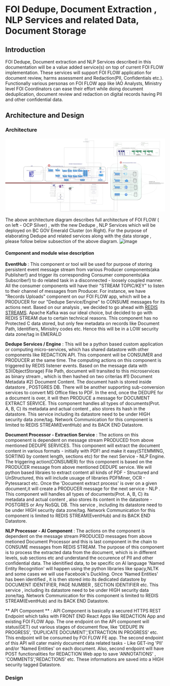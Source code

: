 # FOI Dedupe, Document Extraction ,  NLP Services and related Data, Document Storage

## Introduction
FOI Dedupe, Document extraction and NLP Services described in this documentation will be a value added service(s) on top of current FOI FLOW implementation. These services will support FOI FLOW application for document review, harms assessment and Redaction(PII, Confidentials etc.).  Functionally various personas on FOI FLOW app like IAO Analysts, Ministry level FOI Coordinators can ease their effort while doing document deduplication, document review and redaction on digital records having PII and other confidential data. 

## Architecture and Design
### Architecture
![Here is the Full FOI Flow architecture](./archanddesign/images/Option1_TechArch_Emerald.jpg)

The above architecture diagram describes full architecture of FOI FLOW ( on left - OCP Silver) , with the new Dedupe , NLP Services which will be deployed on BC GOV Emerald Cluster (on Right). For the purpose of elaborating Dedupe and related services along with the data storage , please follow below subsection of the above diagram.
![image](https://user-images.githubusercontent.com/78570775/204931018-582b9630-b2be-44ed-9ef2-56d6625668c1.png)

#### Component and module wise description
**EventHub** : This component or tool will be used for purpose of storing persistent event message stream from various Producer components(aka Publisher!) and trigger its corresponding Consumer components(aka Subscriber!) to do related task in a disconnected - loosely coupled manner. All the consumer components will have their "STREAM TOPIC/KEY" to listen to their channel of messages from Producer. For instance, we have "Records Uploads" component on our FOI FLOW app, which will be a PRODUCER for our "Dedupe Service/Engine" to CONSUME messages for its actions next. Based on our analysis , we decided to go ahead with [REDIS STREAMS](https://redis.io/docs/data-types/streams-tutorial/). Apache Kafka was our ideal choice, but decided to go with REDIS STREAM due to certain technical reasons. This component has no Protected C data stored, but only few metadata on records like Document Path, Identifiers, Minisitry codes etc. Hence this will be in a LOW security data zone/tag in EMERALD 

**Dedupe Services / Engine** : This will be a python based custom application or computing micro-services, which has shared datastore with other components like REDACTION API. This component will be CONSUMER and PRODUCER at the same time. The computing actions on this component is triggered by REDIS listener events. Based on the message data with S3(ObjectStorage) File Path, document will transited to this microservices as binary stream , which is then hashed on two criterias #1) Document Metadata #2) Document Content. The document hash is stored inside datastore , POSTGRES DB. There will be another supporting sub-conversion services to convert MS Office files to PDF. In the end, once the DEDUPE for a document is over, it will then PRODUCE a message for DOCUMENT EXTRACT SERVICE.  This component handles all types of documents(Prot. A, B, C) its metadata and actual content , also stores its hash in the datastore. This service including its datastore need to be under HIGH security data zone/tag. Network Communication for this component is limited to REDIS STREAM(EventHub) and its BACK END Datastore.

**Document Processor - Extraction Service** : The actions on this compoenent is dependent on message stream PRODUCED from above mentioned DEDUPE SERVICES. This  component will extract the document content in various formats - initially with PDF! and make it easy(STEMMING, SORTING by content length, sections etc) for the next Service - NLP Engine. The triggering action(CONSUMER) for this component is based on the PRODUCER message from above mentioned DEDUPE service. We will python based libraies to extract content all kinds of  PDF - Structured and UnStructured, this will include usuage of libraries PDFMiner, OCR - Pytessaract etc. Once the 'Document extract process' is over on a given document,it will create a PRODUCER message for the next service - NLP . This component will handles all types of documents(Prot. A, B, C) its metadata and actual content , also stores its content in the datastore - POSTGRES or Any NoSQL DB. This service , including its datastore need to be under HIGH security data zone/tag. Network Communication for this component is limited to REDIS STREAM(EventHub) and its BACK END Datastore.

**NLP Processor - AI Component** : The actions on the component is dependent on the message stream PRODUCED messages from above metioned Document Processor and this is last component in the chain to CONSUME messages from REDIS STREAM. The purpose of this component is to process the extracted data from the document, which is in different levels, sub sections etc and understand the occurence of PII and other confidential data. The idenitified data, to be specific on AI language 'Named Entity Recognition' will happen using the python libraries like spacy,NLTK and some cases we will use Facebook's Duckling. Once 'Named Entities' has been identified , it is then stored into its dedicated datastore by DOCUMENT IDENTIFIER, PAGE NUMBER , SECTION IDENTIFIER etc. This service , including its datastore need to be under HIGH security data zone/tag. Network Communication for this component is limited to REDIS STREAM(EventHub) and its BACK END Datastore.

** API Component ** : API Component is basically a secured HTTPS REST Endpoint which talks with  FRONT END React Apps like REDACTION App and existing FOI FLOW App. The one endpoint on the API component will status(GET) out various stages of document flow, like 'DEDUPE IN PROGRESS', 'DUPLICATE DOCUMENT','EXTRACTION IN PROGRESS' etc. This endpoint will be consumed by FOI FLOW FE app. The second endpoint of this API will cater mainly document data related tasks - Like GET-ing 'PII' and/or 'Named Entities' on each document. Also, second endpoint will have POST functionalities for REDACTION Web app to save 'ANNOTATIONS' , 'COMMENTS','REDACTIONS' etc. These informations are saved into a HIGH security tagged Datastore.

### Design
